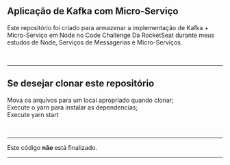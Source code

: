 ## Aplicação de Kafka com Micro-Serviço

Este repositório foi criado para armazenar a implementação de Kafka + Micro-Serviço em Node no Code Challenge Da RocketSeat durante meus estudos
de Node, Serviços de Messagerias e Micro-Serviços.

<br/>
<hr>

## Se desejar clonar este repositório

Mova os arquivos para um local apropriado quando clonar;
<br/>
Execute o  yarn para instalar as dependencias;
<br/>
Execute  yarn start

<br/>
<hr>
Este código <strong> não </strong> está finalizado.

<br/>
<hr>
